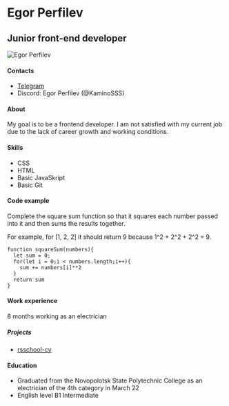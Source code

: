 # Egor Perfilev
## Junior front-end developer

![Egor Perfilev](https://sun9-43.userapi.com/impg/p5pTmFUtpprMJZj_GVaa5GV4IrIlpflW7Lq-DQ/MJUKPfFmK5M.jpg?size=607x1080&quality=96&sign=5ec759ca5309eec906e94d643af7f8a4&type=album)

#### Contacts

* [Telegram](https://t.me/dffdfgadfad23234)
* Discord: Egor Perfilev (@KaminoSSS)

#### About

My goal is to be a frontend developer. I am not satisfied with my current job due to the lack of career growth and working conditions.

#### Skills

* CSS
* HTML
* Basic JavaSkript
* Basic Git

#### Code example

Complete the square sum function so that it squares each number passed into it and then sums the results together.

For example, for [1, 2, 2] it should return 9 because 1^2 + 2^2 + 2^2 = 9.

```
function squareSum(numbers){
  let sum = 0;
  for(let i = 0;i < numbers.length;i++){
    sum += numbers[i]**2
  }
  return sum
}
```

#### Work experience

8 months working as an electrician

##### Projects

* [rsschool-cv](https://kaminosss.github.io/rsschool-cv/cv)

#### Education

* Graduated from the Novopolotsk State Polytechnic College as an electrician of the 4th category in March 22
* English level B1 Intermediate
